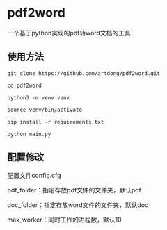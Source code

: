 # pdf2word

一个基于python实现的pdf转word文档的工具

## 使用方法

```
git clone https://github.com/artdong/pdf2word.git

cd pdf2word

python3 -m venv venv

source venv/bin/activate

pip install -r requirements.txt

python main.py
```

## 配置修改

配置文件config.cfg

pdf_folder：指定存放pdf文件的文件夹，默认pdf

doc_folder：指定存放word文件的文件夹，默认doc

max_worker：同时工作的进程数，默认10
